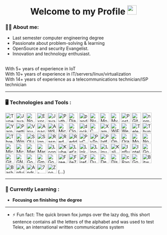 <div id="header" align="center">
  <h1>
  Welcome to my Profile
    <img src="https://media.giphy.com/media/hvRJCLFzcasrR4ia7z/giphy.gif" width="30px"/>
  </h1>
</div>

### 👨‍💻 About me:
- Last semester computer engineering degree
- Passionate about problem-solving & learning
- OpenSource and security Evangelist.
- Innovation and technology enthusiast.
<br/>
With 5+ years of experience in IoT<br/>
With 10+ years of experience in IT/servers/linux/virtualization<br/>
With 14+ years of experience as a telecommunications technician/ISP technician

---

### :desktop_computer: Technologies and Tools :

<a href="https://www.typescriptlang.org/" title="TypeScript"><img src="https://github.com/get-icon/geticon/raw/master/icons/typescript-icon.svg" alt="TypeScript" width="30px" height="30px"></a>
<a href="https://developer.mozilla.org/en-US/docs/Web/JavaScript" title="JavaScript"><img src="https://github.com/get-icon/geticon/raw/master/icons/javascript.svg" alt="JavaScript" width="30px" height="30px"></a>
<a href="https://nodejs.org/" title="Node.js"><img src="https://github.com/get-icon/geticon/raw/master/icons/nodejs-icon.svg" alt="Node.js" width="30px" height="30px"></a>
<a href="https://expressjs.com/" title="Express"><img src="https://github.com/get-icon/geticon/raw/master/icons/express.svg" alt="Express" width="30px" height="30px"></a>
<a href="https://www.java.com/" title="Java"><img src="https://github.com/get-icon/geticon/raw/master/icons/java.svg" alt="Java" width="30px" height="30px"></a>
<a href="https://www.python.org/" title="Python"><img src="https://github.com/get-icon/geticon/raw/master/icons/python.svg" alt="Python" width="30px" height="30px"></a>
<a href="https://www.djangoproject.com/" title="Django"><img src="https://github.com/get-icon/geticon/raw/master/icons/django.svg" alt="Django" width="30px" height="30px"></a>
<a href="https://pandas.pydata.org/" title="pandas"><img src="https://github.com/get-icon/geticon/raw/master/icons/pandas-icon.svg" alt="pandas" width="30px" height="30px"></a>
<a href="https://numpy.org/" title="NumPy"><img src="https://github.com/get-icon/geticon/raw/master/icons/numpy-icon.svg" alt="NumPy" width="30px" height="30px"></a>
<a href="https://www.mongodb.org/" title="MongoDB"><img src="https://github.com/get-icon/geticon/raw/master/icons/mongodb-icon.svg" alt="MongoDB" width="30px" height="30px"></a>
<a href="https://dev.mysql.com/" title="MySQL"><img src="https://github.com/get-icon/geticon/raw/master/icons/mysql.svg" alt="MySQL" width="30px" height="30px"></a>
<a href="https://www.postgresql.org/" title="PostgreSQL"><img src="https://github.com/get-icon/geticon/raw/master/icons/postgresql.svg" alt="PostgreSQL" width="30px" height="30px"></a>
<a href="https://git-scm.com/" title="Git"><img src="https://github.com/get-icon/geticon/raw/master/icons/git-icon.svg" alt="Git" width="30px" height="30px"></a>
<a href="https://www.npmjs.com/" title="npm"><img src="https://github.com/get-icon/geticon/raw/master/icons/npm.svg" alt="npm" width="30px" height="30px"></a>
<a href="https://yarnpkg.com/" title="Yarn"><img src="https://github.com/get-icon/geticon/raw/master/icons/yarn.svg" alt="Yarn" width="30px" height="30px"></a>
<a href="https://prettier.io/" title="Prettier"><img src="https://github.com/get-icon/geticon/raw/master/icons/prettier.svg" alt="Prettier" width="30px" height="30px"></a>
<a href="https://code.visualstudio.com/" title="Visual Studio Code"><img src="https://github.com/get-icon/geticon/raw/master/icons/visual-studio-code.svg" alt="Visual Studio Code" width="30px" height="30px"></a>
<a href="https://www.apache.org/" title="Apache"><img src="https://github.com/get-icon/geticon/raw/master/icons/apache.svg" alt="Apache" width="30px" height="30px"></a>
<a href="https://aws.amazon.com/" title="AWS"><img src="https://github.com/get-icon/geticon/raw/master/icons/aws.svg" alt="AWS" width="30px" height="30px"></a>
<a href="https://azure.microsoft.com/" title="Microsoft Azure"><img src="https://github.com/get-icon/geticon/raw/master/icons/azure-icon.svg" alt="Microsoft Azure" width="30px" height="30px"></a>
<a href="https://www.cloudflare.com/" title="Cloudflare"><img src="https://github.com/get-icon/geticon/raw/master/icons/cloudflare.svg" alt="Cloudflare" width="30px" height="30px"></a>
<a href="https://www.docker.com/" title="docker"><img src="https://github.com/get-icon/geticon/raw/master/icons/docker-icon.svg" alt="docker" width="30px" height="30px"></a>
<a href="https://en.wikipedia.org/wiki/C_(programming_language)" title="C"><img src="https://github.com/get-icon/geticon/raw/master/icons/c.svg" alt="C" width="30px" height="30px"></a>
<a href="https://www.apachefriends.org" title="Xampp"><img src="https://github.com/get-icon/geticon/raw/master/icons/xampp.svg" alt="Xampp" width="30px" height="30px"></a>
<a href="https://en.wikipedia.org/wiki/Wi-Fi" title="WiFi"><img src="https://github.com/get-icon/geticon/raw/master/icons/wifi.svg" alt="WiFi" width="30px" height="30px"></a>
<a href="https://webmin.com" title="Webmin"><img src="https://github.com/get-icon/geticon/raw/master/icons/webmin.svg" alt="Webmin" width="30px" height="30px"></a>
<a href="https://web.telegram.org" title="Telegram"><img src="https://github.com/get-icon/geticon/raw/master/icons/telegram.svg" alt="Telegram" width="30px" height="30px"></a>
<a href="https://www.thunderbird.net" title="Thunderbird"><img src="https://github.com/get-icon/geticon/raw/master/icons/thunderbird.svg" alt="Thunderbird" width="30px" height="30px"></a>
<a href="https://threejs.org" title="Threejs"><img src="https://github.com/get-icon/geticon/raw/master/icons/threejs.svg" alt="Threejs" width="30px" height="30px"></a>
<a href="https://github.com/microsoft/terminal?tab=readme-ov-file" title="Windows Terminal"><img src="https://github.com/get-icon/geticon/raw/master/icons/terminal.svg" alt="Windows Terminal" width="30px" height="30px"></a>
<a href="https://www.sqlite.org" title="SQLite"><img src="https://github.com/get-icon/geticon/raw/master/icons/sqlite.svg" alt="SQLite" width="30px" height="30px"></a>
<a href="https://signal.org" title="Signal"><img src="https://github.com/get-icon/geticon/raw/master/icons/signal.svg" alt="Signal" width="30px" height="30px"></a>
<a href="https://www.raspberrypi.com" title="Raspberry Pi"><img src="https://github.com/get-icon/geticon/raw/master/icons/raspberry-pi.svg" alt="Raspberry Pi" width="30px" height="30px"></a>
<a href="https://www.redhat.com/" title="Red Hat"><img src="https://github.com/get-icon/geticon/raw/master/icons/redhat.svg" alt="Red Hat" width="30px" height="30px"></a>
<a href="https://www.reddit.com" title="Reddit"><img src="https://github.com/get-icon/geticon/raw/master/icons/reddit-icon.svg" alt="Reddit" width="30px" height="30px"></a>
<a href="https://www.jetbrains.com/pycharm/" title="PyCharm"><img src="https://github.com/get-icon/geticon/raw/master/icons/pycharm.svg" alt="PyCharm" width="30px" height="30px"></a>
<a href="https://pytorch.org" title="PyTorch"><img src="https://github.com/get-icon/geticon/raw/master/icons/pytorch.svg" alt="PyTorch" width="30px" height="30px"></a>
<a href="https://platformio.org" title="PlatformIO"><img src="https://github.com/get-icon/geticon/raw/master/icons/platformio.svg" alt="PlatformIO" width="30px" height="30px"></a>
<a href="https://opensource.com" title="Opensource"><img src="https://github.com/get-icon/geticon/raw/master/icons/opensource.svg" alt="Opensource" width="30px" height="30px"></a>
<a href="https://www.oracle.com" title="Oracle"><img src="https://github.com/get-icon/geticon/raw/master/icons/oracle.svg" alt="Oracle" width="30px" height="30px"></a>
<a href="https://www.mozilla.org" title="Mozilla"><img src="https://github.com/get-icon/geticon/raw/master/icons/mozilla.svg" alt="Mozilla" width="30px" height="30px"></a>
<a href="https://nodemon.io" title="Nodemon"><img src="https://github.com/get-icon/geticon/raw/master/icons/nodemon.svg" alt="Nodemon" width="30px" height="30px"></a>
<a href="https://www.microsoft.com/pt-pt/microsoft-teams/log-in" title="Microsoft Teams"><img src="https://github.com/get-icon/geticon/raw/master/icons/microsoft-office-teams.svg" alt="Microsoft Teams" width="30px" height="30px"></a>
<a href="https://www.microsoft.com/en-us/windows?r=1" title="Microsoft Windows"><img src="https://github.com/get-icon/geticon/raw/master/icons/microsoft-windows.svg" alt="Microsoft Windows" width="30px" height="30px"></a>
<a href="https://mariadb.org" title="MariaDB"><img src="https://github.com/get-icon/geticon/raw/master/icons/mariadb-icon.svg" alt="MariaDB" width="30px" height="30px"></a>
<a href="https://www.markdownguide.org" title="Markdown"><img src="https://github.com/get-icon/geticon/raw/master/icons/markdown.svg" alt="Markdown" width="30px" height="30px"></a>
<a href="https://loopback.io" title="LoopBack"><img src="https://github.com/get-icon/geticon/raw/master/icons/loopback-icon.svg" alt="LoopBack" width="30px" height="30px"></a>
<a href="https://kubernetes.io" title="Kubernetes"><img src="https://github.com/get-icon/geticon/raw/master/icons/kubernetes.svg" alt="Kubernetes" width="30px" height="30px"></a>
<a href="https://letsencrypt.org" title="Let's Encrypt"><img src="https://github.com/get-icon/geticon/raw/master/icons/letsencrypt.svg" alt="Let's Encrypt" width="30px" height="30px"></a>
<a href="https://www.linkedin.com" title="LinkedIn"><img src="https://github.com/get-icon/geticon/raw/master/icons/linkedin-icon.svg" alt="LinkedIn" width="30px" height="30px"></a>
<a href="https://www.linode.com" title="Linode"><img src="https://github.com/get-icon/geticon/raw/master/icons/linode.svg" alt="Linode" width="30px" height="30px"></a>
<a href="https://en.wikipedia.org/wiki/Linux" title="Linux"><img src="https://github.com/get-icon/geticon/raw/master/icons/linux-tux.svg" alt="Linux" width="30px" height="30px"></a>
<a href="https://www.kali.org" title="Kali"><img src="https://github.com/get-icon/geticon/raw/master/icons/kali-dragon-icon.svg" alt="Kali" width="30px" height="30px"></a>
<a href="https://www.influxdata.com" title="InfluxDB"><img src="https://github.com/get-icon/geticon/raw/master/icons/influxdb.svg" alt="InfluxDB" width="30px" height="30px"></a>
<a href="https://www.jetbrains.com/idea/" title="Intellij IDEA"><img src="https://github.com/get-icon/geticon/raw/master/icons/intellij-idea.svg" alt="Intellij IDEA" width="30px" height="30px"></a>
<a href="https://meet.google.com/" title="Google Meet"><img src="https://github.com/get-icon/geticon/raw/master/icons/google-meet.svg" alt="Google Meet" width="30px" height="30px"></a>
<a href="https://github.com" title="GitHub"><img src="https://github.com/get-icon/geticon/raw/master/icons/github-icon.svg" alt="GitHub" width="30px" height="30px"></a>
<a href="https://www.gnu.org" title="GNU"><img src="https://github.com/get-icon/geticon/raw/master/icons/gnu.svg" alt="GNU" width="30px" height="30px"></a>
<a href="https://cloud.google.com" title="Google Cloud Platform"><img src="https://github.com/get-icon/geticon/raw/master/icons/google-cloud-platform.svg" alt="Google Cloud Platform" width="30px" height="30px"></a>
<a href="https://mail.google.com" title="Gmail"><img src="https://github.com/get-icon/geticon/raw/master/icons/google-gmail.svg" alt="Gmail" width="30px" height="30px"></a>
<a href="https://drive.google.com" title="Google Drive"><img src="https://github.com/get-icon/geticon/raw/master/icons/google-drive.svg" alt="Google Drive" width="30px" height="30px"></a>
<a href="https://www.freebsd.org" title="FreeBSD"><img src="https://github.com/get-icon/geticon/raw/master/icons/freebsd.svg" alt="FreeBSD" width="30px" height="30px"></a>
<a href="https://filezilla-project.org" title="FileZilla"><img src="https://github.com/get-icon/geticon/raw/master/icons/filezilla.svg" alt="FileZilla" width="30px" height="30px"></a>
<a href="https://www.mozilla.org/en-US/firefox/" title="Firefox"><img src="https://github.com/get-icon/geticon/raw/master/icons/firefox_classic.svg" alt="Firefox" width="30px" height="30px"></a>
<a href="https://duckduckgo.com" title="DuckDuckGo"><img src="https://github.com/get-icon/geticon/raw/master/icons/duckduckgo.svg" alt="DuckDuckGo" width="30px" height="30px"></a>
<a href="https://www.debian.org/index.pt.html" title="Debian"><img src="https://github.com/get-icon/geticon/raw/master/icons/debian.svg" alt="Debian" width="30px" height="30px"></a>
<a href="https://discord.com/" title="Discord"><img src="https://github.com/get-icon/geticon/raw/master/icons/discord.svg" alt="Discord" width="30px" height="30px"></a>
<a href="https://cpanel.net/" title="cPanel"><img src="https://github.com/get-icon/geticon/raw/master/icons/cpanel.svg" alt="cPanel" width="30px" height="30px"></a>
<a href="https://www.google.com/intl/en_us/chrome/" title="Google Chrome"><img src="https://github.com/get-icon/geticon/raw/master/icons/chrome.svg" alt="Google Chrome" width="30px" height="30px"></a>
<a href="https://bitwarden.com/" title="Bitwarden"><img src="https://github.com/get-icon/geticon/raw/master/icons/bitwarden.svg" alt="Bitwarden" width="30px" height="30px"></a>
<a href="https://www.gnu.org/software/bash/" title="Bash"><img src="https://github.com/get-icon/geticon/raw/master/icons/bash.svg" alt="Bash" width="30px" height="30px"></a>
<a href="https://www.arduino.cc/" title="Arduino"><img src="https://github.com/get-icon/geticon/raw/master/icons/arduino.svg" alt="Arduino" width="30px" height="30px"></a>
<a href="https://www.android.com" title="Android"><img src="https://github.com/get-icon/geticon/raw/master/icons/android-icon.svg" alt="Android" width="30px" height="30px"></a>
<a href="https://www.7-zip.org/" title="7-Zip"><img src="https://github.com/get-icon/geticon/raw/master/icons/7zip.svg" alt="7-Zip" width="30px" height="30px"></a>
<a href="https://zoom.us" title="Zoom"><img src="https://github.com/get-icon/geticon/raw/master/icons/zoom-icon.svg" alt="Zoom" width="30px" height="30px"></a>
(...)

---

### :open_book: Currently Learning :
- **Focusing on finishing the degree**

---

- ⚡ Fun fact: The quick brown fox jumps over the lazy dog, this short sentence contains all the letters of the alphabet and was used to test Telex, an international written communications system

